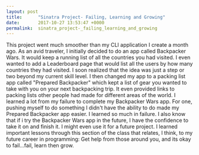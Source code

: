 ```yaml
---
layout: post
title:      "Sinatra Project- Failing, Learning and Growing"
date:       2017-10-27 13:53:47 +0000
permalink:  sinatra_project-_failing_learning_and_growing
---
```



This project went much smoother than my CLI application I create a month ago. As an avid traveler, I initially decided to do an app called Backpacker Wars. It would keep a running list of all the countries you had visited. I even wanted to add a Leaderboard page that would list all the users by how many countries they had visited. I soon realized that the idea was just a step or two beyond my current skill level. I then changed my app to a packing list app called "Prepared Backpacker" which kept a list of gear you wanted to take with you on your next backpacking trip. It even provided links to packing lists other people had made for different areas of the world. I learned a lot from my failure to complete my Backpacker Wars app. For one, pushing myself to do something I didn't have the ability to do made my Prepared Backpacker app easier. I learned so much in failure. I also know that if i try the Backpacker Wars app in the future, I have the confidence to take it on and finish it. I might even use it for a future project. I learned important lessons through this section of the class that relates, I think, to my future career in programming: Get help from those around you, and its okay to fail...fail, learn then grow. 
